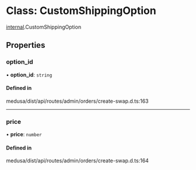 # Class: CustomShippingOption

[internal](../modules/internal-14.md).CustomShippingOption

## Properties

### option\_id

• **option\_id**: `string`

#### Defined in

medusa/dist/api/routes/admin/orders/create-swap.d.ts:163

___

### price

• **price**: `number`

#### Defined in

medusa/dist/api/routes/admin/orders/create-swap.d.ts:164
